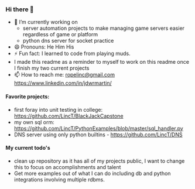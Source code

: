 ### Hi there 👋
- 🔭 I’m currently working on 
  - server automation projects to make managing game servers easier regardless of game or platform
  - python dns server for socket practice
- 😄 Pronouns: He Him His
- ⚡ Fun fact: I learned to code from playing muds. 
- I made this readme as a reminder to myself to work on this readme once I finish my two current projects
- 📫 How to reach me: ropelinc@gmail.com https://www.linkedin.com/in/jdwrmartin/

#### Favorite projects:
- first foray into unit testing in college: https://github.com/LincT/BlackJackCapstone
- my own sql orm: https://github.com/LincT/PythonExamples/blob/master/sql_handler.py
- DNS server using only python builtins - https://github.com/LincT/DNS

#### My current todo's
- clean up repository as it has all of my projects public, I want to change this to focus on accomplishments and talent
- Get more examples out of what I can do including db and python integrations involving multiple rdbms.
<!--
**LincT/LincT** is a ✨ _special_ ✨ repository because its `README.md` (this file) appears on your GitHub profile.

Here are some ideas to get you started:

- 🔭 I’m currently working on my own version of a python telnet client
- 🌱 I’m currently learning ...
- 👯 I’m looking to collaborate on ...
- 🤔 I’m looking for help with ...
- 💬 Ask me about ...
- 📫 How to reach me: ...
- 😄 Pronouns: He Him His
- ⚡ Fun fact: I learned to code from playing muds.
-->
